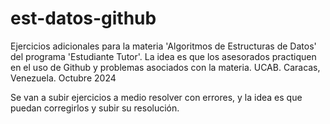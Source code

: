 # est-datos-github
 Ejercicios adicionales para la materia 'Algoritmos de Estructuras de Datos' del programa 'Estudiante Tutor'. La idea es que los asesorados practiquen en el uso de Github y problemas asociados con la materia. UCAB. Caracas, Venezuela. Octubre 2024

 Se van a subir ejercicios a medio resolver con errores, y la idea es que puedan corregirlos y subir su resolución.
